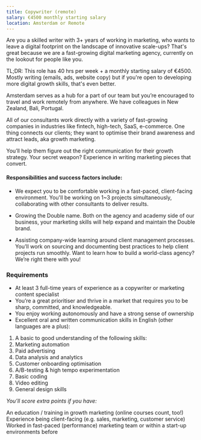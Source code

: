 ```yaml
---
title: Copywriter (remote)
salary: €4500 monthly starting salary
location: Amsterdam or Remote
---
```


Are you a skilled writer with 3+ years of working in marketing, who wants to leave a digital footprint on the landscape of innovative scale-ups? That's great because we are a fast-growing digital marketing agency, currently on the lookout for people like you.

TL;DR: This role has 40 hrs per week + a monthly starting salary of €4500. Mostly writing (emails, ads, website copy) but if you're open to developing more digital growth skills, that's even better.

Amsterdam serves as a hub for a part of our team but you’re encouraged to travel and work remotely from anywhere. We have colleagues in New Zealand, Bali, Portugal.

All of our consultants work directly with a variety of fast-growing companies in industries like fintech, high-tech, SaaS, e-commerce. One thing connects our clients; they want to optimise their brand awareness and attract leads, aka growth marketing.

You’ll help them figure out the right communication for their growth strategy. Your secret weapon? Experience in writing marketing pieces that convert.

#### Responsibilities and success factors include:

- We expect you to be comfortable working in a fast-paced, client-facing environment. You'll be working on 1~3 projects simultaneously, collaborating with other consultants to deliver results.

- Growing the Double name. Both on the agency and academy side of our business, your marketing skills will help expand and maintain the Double brand.

- Assisting company-wide learning around client management processes. You’ll work on sourcing and documenting best practices to help client projects run smoothly. Want to learn how to build a world-class agency? We’re right there with you!

### Requirements

- At least 3 full-time years of experience as a copywriter or marketing content specialist
- You’re a great prioritiser and thrive in a market that requires you to be sharp, committed, and knowledgeable.
- You enjoy working autonomously and have a strong sense of ownership
- Excellent oral and written communication skills in English (other languages are a plus):

1. A basic to good understanding of the following skills:
2. Marketing automation
3. Paid advertising
4. Data analysis and analytics
5. Customer onboarding optimisation
6. A/B-testing & high tempo experimentation
7. Basic coding
8. Video editing
9. General design skills

_You’ll score extra points if you have:_

An education / training in growth marketing (online courses count, too!)
Experience being client-facing (e.g. sales, marketing, customer service)
Worked in fast-paced (performance) marketing team or within a start-up environments before
